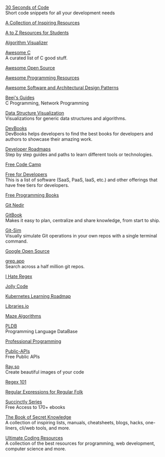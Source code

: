 <p>
<a href="https://www.30secondsofcode.org/">30 Seconds of Code</a>
<br>Short code snippets for all your development needs  
</p>
<p>
<a href="https://github.com/trimstray/the-book-of-secret-knowledge">A Collection of Inspiring Resources</a>
</p>
<p>
<a href="https://github.com/dipakkr/A-to-Z-Resources-for-Students?utm_source=pocket_mylist">A to Z Resources for Students</a>
</p>
<p>
<a href="https://algorithm-visualizer.org/">Algorithm Visualizer</a>
</p>
<p>
<a href="https://github.com/oz123/awesome-c">Awesome C</a>
<br>A curated list of C good stuff.  
</p>
<p>
<a href="https://awesomeopensource.com/">Awesome Open Source</a>
</p>
<p>
<a href="https://getawesomeness.herokuapp.com/">Awesome Programming Resources</a>
</p>
<p>
<a href="https://github.com/DovAmir/awesome-design-patterns">Awesome Software and Architectural Design Patterns</a>
</p>
<p>
<a href="http://beej.us/guide/">Beej's Guides</a>
<br>C Programming, Network Programming
</p>
<p>
<a href="https://www.cs.usfca.edu/~galles/visualization/Algorithms.html?utm_source=hackernewsletter&utm_medium=email&utm_term=fav">Data Structure Visualization</a>
<br>Visualizations for generic data structures and algorithms.
</p>
<p>
<a href="https://thesmartcoder.dev/books/">DevBooks</a>
<br>DevBooks helps developers to find the best books for developers and authors to showcase their amazing work.
</p>
<p>
<a href="https://roadmap.sh/roadmaps">Developer Roadmaps</a>
<br>Step by step guides and paths to learn different tools or technologies.
</p>
<p>
<a href="https://www.freecodecamp.org/news/">Free Code Camp</a>
</p>
<p>
<a href="https://free-for.dev/?utm_source=densediscovery&utm_medium=email&utm_campaign=newsletter-issue-67#/?id=apis-data-and-ml">Free for Developers</a>
<br>This is a list of software (SaaS, PaaS, IaaS, etc.) and other offerings that have free tiers for developers.  
</p>
<p>
<a href="https://github.com/EbookFoundation/free-programming-books">Free Programming Books</a>
</p>
<p>
<a href="https://medium.com/devopsturkiye/git-nedir-b9213666856c">Git Nedir</a>
</p>
<p>
<a href="https://www.gitbook.com/">GitBook</a>
<br>Makes it easy to plan, centralize and share knowledge, from start to ship.  
</p>
<p>
<a href="https://github.com/initialcommit-com/git-sim">Git-Sim</a>
<br>Visually simulate Git operations in your own repos with a single terminal command. 
</p>
<p>
<a href="https://opensource.google/">Google Open Source</a>
</p>
<p>
<a href="https://grep.app/">grep.app</a>
<br>Search across a half million git repos.
</p>
<p>
<a href="https://ihateregex.io/">I Hate Regex</a>
</p>
<p>
<a href="https://www.jollycode.org/">Jolly Code</a>
</p>
<p>
<a href="https://github.com/techiescamp/kubernetes-learning-path?utm_source=tldrnewsletter">Kubernetes Learning Roadmap</a>
</p>
<p>
<a href="https://libraries.io/">Libraries.io</a>
</p>
<p>
<a href="https://www.jamisbuck.org/mazes/?utm_source=hackernewsletter&utm_medium=email&utm_term=fun">Maze Algorithms</a>
</p>
<p>
<a href="https://pldb.com/">PLDB</a>
<br>Programming Language DataBase
</p>
<p>
<a href="https://github.com/charlax/professional-programming">Professional Programming</a>
</p>
<p>
<a href="https://public-apis.io/">Public-APIs</a>
<br>Free Public APIs  
</p>
<p>
<a href="https://ray.so/">Ray.so</a>
<br>Create beautiful images of your code 
</p>
<p>
<a href="https://regex101.com/">Regex 101</a>
</p>
<p>
<a href="https://refrf.shreyasminocha.me/?utm_source=hackernewsletter&utm_medium=email&utm_term=books">Regular Expressions for Regular Folk</a> 
</p>
<p>
<a href="https://www.syncfusion.com/ebooks">Succinctly Series</a>
<br>Free Access to 170+ ebooks
</p>
<p>
<a href="https://github.com/trimstray/the-book-of-secret-knowledge?utm_source=pocket_mylist">The Book of Secret Knowledge</a>
<br>A collection of inspiring lists, manuals, cheatsheets, blogs, hacks, one-liners, cli/web tools, and more.
</p>
<p>
<a href="https://github.com/PizzaPokerGuy/ultimate-coding-resources">Ultimate Coding Resources</a>
<br>A collection of the best resources for programming, web development, computer science and more.
</p>
